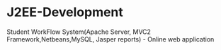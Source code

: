 J2EE-Development
================

Student WorkFlow System(Apache Server, MVC2 Framework,Netbeans,MySQL, Jasper reports) - Online web application 
